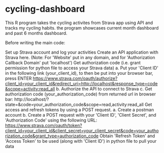 # cycling-dashboard

This R program takes the cycling activites from Strava app using API and tracks my cycling habits.
the program showcases current month dashboard and past 6 months dashboard.

Before writing the main code:

Set up Strava account and log your activities
Create an API application with Strava here. (Note: For 'Website' put in any domain, and for 'Authorization Callback Domain' put 'localhost')
Get authorization code (i.e. grant permission for python file to access your Strava data)
a. Put your 'Client ID' in the following link (your_client_id), to then be put into your browser bar, press ENTER
https://www.strava.com/oauth/authorize?client_id=your_client_id&redirect_uri=http://localhost&response_type=code&scope=activity:read_all
b. Authorize the API to connect to Strava
c. Get authorization code (your_authorization_code) from returned url in browser bar:
http://localhost/?state=&code=your_authorization_code&scope=read,activity:read_all
Get access and refresh tokens by using a POST request. 
a. Create a postman account
b. Create a POST request with your 'Client ID', 'Client Secret', and 'Authorization Code' using the following URL:
https://www.strava.com/oauth/token?client_id=your_client_id&client_secret=your_client_secret&code=your_authorization_code&grant_type=authorization_code
Obtain 'Refresh Token' and 'Access Token' to be used (along with 'Client ID') in python file to pull your data
